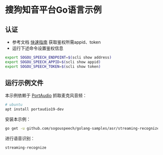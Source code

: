 # 搜狗知音平台Go语言示例

## 认证

* 参考文档 [快速指南](https://docs.zhiyin.sogou.com/docs/asr/quickstart/scli) 获取鉴权所需appid、token
* 运行下述命令设置鉴权信息
```bash
export SOGOU_SPEECH_ENDPOINT=$(scli show address)
export SOGOU_SPEECH_APPID=$(scli show appid)
export SOGOU_SPEECH_TOKEN=$(scli show token)
```

## 运行示例文件

本示例依赖于 [PortAudio](http://www.portaudio.com/) 抓取麦克风音频：

```bash
# ubuntu
apt install portaudio19-dev
```


安装本示例：

```bash
go get -u github.com/sogouspeech/golang-samples/asr/streaming-recognize
```

进行语音识别：

```bash
streaming-recognize
```
